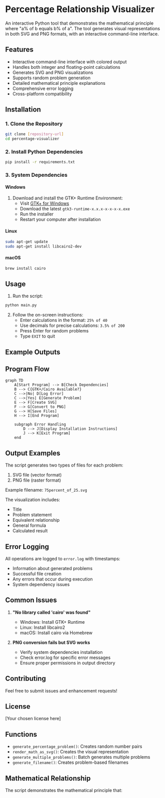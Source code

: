 # Percentage Relationship Visualizer

An interactive Python tool that demonstrates the mathematical principle where "a% of b equals b% of a". The tool generates visual representations in both SVG and PNG formats, with an interactive command-line interface.

## Features

- Interactive command-line interface with colored output
- Handles both integer and floating-point calculations
- Generates SVG and PNG visualizations
- Supports random problem generation
- Detailed mathematical principle explanations
- Comprehensive error logging
- Cross-platform compatibility

## Installation

### 1. Clone the Repository
```bash
git clone [repository-url]
cd percentage-visualizer
```

### 2. Install Python Dependencies
```bash
pip install -r requirements.txt
```

### 3. System Dependencies

#### Windows
1. Download and install the GTK+ Runtime Environment:
   - Visit [GTK+ for Windows](https://github.com/tschoonj/GTK-for-Windows-Runtime-Environment-Installer/releases)
   - Download the latest `gtk3-runtime-x.x.x-x-x-x-x.exe`
   - Run the installer
   - Restart your computer after installation

#### Linux
```bash
sudo apt-get update
sudo apt-get install libcairo2-dev
```

#### macOS
```bash
brew install cairo
```

## Usage

1. Run the script:
```bash
python main.py
```

2. Follow the on-screen instructions:
   - Enter calculations in the format: `25% of 40`
   - Use decimals for precise calculations: `3.5% of 200`
   - Press Enter for random problems
   - Type `EXIT` to quit

## Example Outputs

## Program Flow

```mermaid
graph TD
    A[Start Program] --> B[Check Dependencies]
    B --> C{GTK+/Cairo Available?}
    C -->|No| D[Log Error]
    C -->|Yes| E[Generate Problem]
    E --> F[Create SVG]
    F --> G[Convert to PNG]
    G --> H[Save Files]
    H --> I[End Program]
    
    subgraph Error Handling
        D --> J[Display Installation Instructions]
        J --> K[Exit Program]
    end
```

## Output Examples

The script generates two types of files for each problem:
1. SVG file (vector format)
2. PNG file (raster format)

Example filename: `75percent_of_25.svg`

The visualization includes:
- Title
- Problem statement
- Equivalent relationship
- General formula
- Calculated result

## Error Logging

All operations are logged to `error.log` with timestamps:
- Information about generated problems
- Successful file creation
- Any errors that occur during execution
- System dependency issues

## Common Issues

1. **"No library called 'cairo' was found"**
   - Windows: Install GTK+ Runtime
   - Linux: Install libcairo2
   - macOS: Install cairo via Homebrew

2. **PNG conversion fails but SVG works**
   - Verify system dependencies installation
   - Check error.log for specific error messages
   - Ensure proper permissions in output directory

## Contributing

Feel free to submit issues and enhancement requests!

## License

[Your chosen license here]

## Functions

- `generate_percentage_problem()`: Creates random number pairs
- `render_math_as_svg()`: Creates the visual representation
- `generate_multiple_problems()`: Batch generates multiple problems
- `generate_filename()`: Creates problem-based filenames

## Mathematical Relationship

The script demonstrates the mathematical principle that: 
